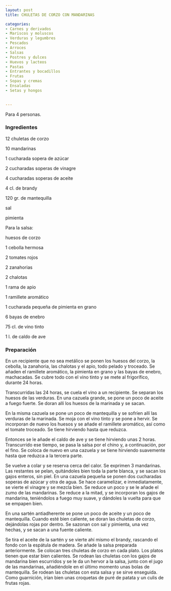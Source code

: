 ```yaml
---
layout: post
title: CHULETAS DE CORZO CON MANDARINAS

categories:
- Carnes y derivados
- Mariscos y moluscos
- Verduras y legumbres
- Pescados
- Arroces
- Salsas
- Postres y dulces
- Huevos y lacteos
- Pastas
- Entrantes y bocadillos
- Frutas
- Sopas y cremas
- Ensaladas
- Setas y hongos
 

---
```

Para 4 personas.

<h3>Ingredientes</h3>

12 chuletas de corzo

10 mandarinas

1 cucharada sopera de azúcar

2 cucharadas soperas de vinagre

4 cucharadas soperas de aceite

4 cl. de brandy

120 gr. de mantequilla

sal

pimienta

Para la salsa:

huesos de corzo

1 cebolla hermosa

2 tomates rojos

2 zanahorias

2 chalotas

1 rama de apio

1 ramillete aromático

1 cucharada pequeña de pimienta en grano

6 bayas de enebro

75 cl. de vino tinto

1 l. de caldo de ave

<h3>Preparación</h3>

En un recipiente que no sea metálico se ponen los huesos del corzo, la cebolla, la zanahoria, las chalotas y el apio, todo pelado y troceado. Se añaden el ramillete aromático, la pimienta en grano y las bayas de enebro, machacadas. Se cubre todo con el vino tinto y se mete al frigorífico, durante 24 horas.

Transcurridas las 24 horas, se cuela el vino a un recipiente. Se separan los huesos de las verduras. En una cazuela grande, se pone un poco de aceite a fuego fuerte. Se doran allí los huesos de la marinada y se sacan.

En la misma cazuela se pone un poco de mantequilla y se sofríen allí las verduras de la marinada. Se moja con el vino tinto y se pone a hervir. Se incorporan de nuevo los huesos y se añade el ramillete aromático, así como el tomate troceado. Se tiene hirviendo hasta que reduzca.

Entonces se le añade el caldo de ave y se tiene hirviendo unas 2 horas. Transcurrido ese tiempo, se pasa la salsa por el chino y, a continuación, por el fino. Se coloca de nuevo en una cazuela y se tiene hirviendo suavemente hasta que reduzca a la tercera parte.

Se vuelve a colar y se reserva cerca del calor. Se exprimen 3 mandarinas. Las restantes se pelan, quitándoles bien toda la parte blanca, y se sacan los gajos enteros, sin piel. En una cazuela pequeña se ponen dos cucharadas soperas de azúcar y otra de agua. Se hace caramelizar, e inmediatamente, se vierte el vinagre y se mezcla bien. Se reduce un poco y se le añade el zumo de las mandarinas. Se reduce a la mitad, y se incorporan los gajos de mandarina, teniéndolos a fuego muy suave, y dándoles la vuelta para que se empapen bien.

En una sartén antiadherente se pone un poco de aceite y un poco de mantequilla. Cuando esté bien caliente, se doran las chuletas de corzo, dejándolas rojas por dentro. Se sazonan con sal y pimienta, una vez hechas, y se sacan a una fuente caliente.

Se tira el aceite de la sartén y se vierte ahí mismo el brandy, rascando el fondo con la espátula de madera. Se añade la salsa preparada anteriormente. Se colocan tres chuletas de corzo en cada plato. Los platos tienen que estar bien calientes. Se rodean las chuletas con los gajos de mandarina bien escurridos y se le da un hervor a la salsa, junto con el jugo de las mandarinas, añadiéndole en el último momento unas bolas de mantequilla. Se rodean las chuletas con esta salsa y se sirve enseguida. Como guarnición, irían bien unas croquetas de puré de patata y un culis de frutas rojas.


